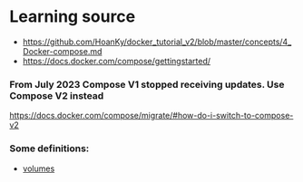 # Learning source
- https://github.com/HoanKy/docker_tutorial_v2/blob/master/concepts/4_Docker-compose.md
- https://docs.docker.com/compose/gettingstarted/

### From July 2023 Compose V1 stopped receiving updates. Use Compose V2 instead
https://docs.docker.com/compose/migrate/#how-do-i-switch-to-compose-v2

### Some definitions:
- [volumes](https://linuxhint.com/how-are-volumes-defined-in-docker-compose-yaml-file/)
